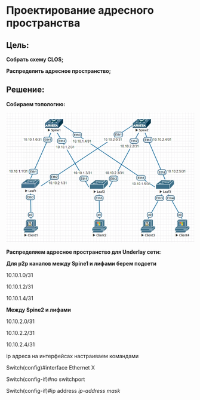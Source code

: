 # Проектирование адресного пространства

## Цель:

**Собрать схему CLOS;**

**Распределить адресное пространство;**

## Решение:

**Собираем топологию:**

![](images/lab1.jpg)


**Распределяем адресное пространство для Underlay сети:**

**Для p2p каналов между Spine1 и лифами берем подсети**

10.10.1.0/31

10.10.1.2/31

10.10.1.4/31

**Между Spine2 и лифами**

10.10.2.0/31

10.10.2.2/31

10.10.2.4/31

ip адреса на интерфейсах настраиваем командами

Switch(config)#interface Ethernet X

Switch(config-if)#no switchport

Switch(config-if)#ip address _ip-address_ _mask_



